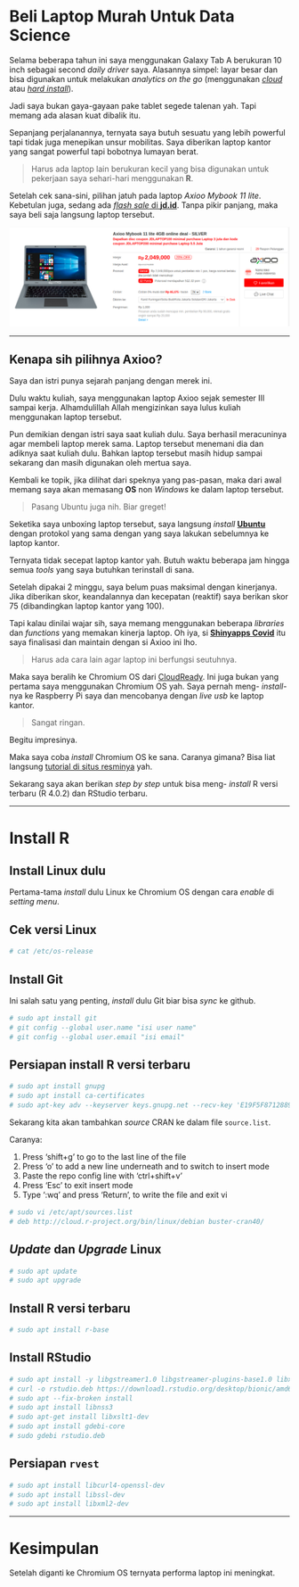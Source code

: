 Beli Laptop Murah Untuk Data Science
================

Selama beberapa tahun ini saya menggunakan Galaxy Tab A berukuran 10
inch sebagai second *daily driver* saya. Alasannya simpel: layar besar
dan bisa digunakan untuk melakukan *analytics on the go* (menggunakan
[*cloud*](https://ikanx101.github.io/blog/r-cloud/) atau [*hard
install*](https://passingthroughresearcher.wordpress.com/2019/06/12/analytics-on-the-go-cara-install-r-ke-gadget-android/)).

Jadi saya bukan gaya-gayaan pake tablet segede talenan yah. Tapi memang
ada alasan kuat dibalik itu.

Sepanjang perjalanannya, ternyata saya butuh sesuatu yang lebih powerful
tapi tidak juga menepikan unsur mobilitas. Saya diberikan laptop kantor
yang sangat powerful tapi bobotnya lumayan berat.

> Harus ada laptop lain berukuran kecil yang bisa digunakan untuk
> pekerjaan saya sehari-hari menggunakan **R**.

Setelah cek sana-sini, pilihan jatuh pada laptop *Axioo Mybook 11 lite*.
Kebetulan juga, sedang ada [*flash sale* di
**jd.id**](https://www.jd.id/product/axioo-mybook-11-lite-4gb-online-deal-silver_603033132/603034079.html).
Tanpa pikir panjang, maka saya beli saja langsung laptop tersebut.

<img src="axioo.png" width="1192" />

-----

## Kenapa sih pilihnya Axioo?

Saya dan istri punya sejarah panjang dengan merek ini.

Dulu waktu kuliah, saya menggunakan laptop Axioo sejak semester III
sampai kerja. Alhamdulillah Allah mengizinkan saya lulus kuliah
menggunakan laptop tersebut.

Pun demikian dengan istri saya saat kuliah dulu. Saya berhasil
meracuninya agar membeli laptop merek sama. Laptop tersebut menemani dia
dan adiknya saat kuliah dulu. Bahkan laptop tersebut masih hidup sampai
sekarang dan masih digunakan oleh mertua saya.

Kembali ke topik, jika dilihat dari speknya yang pas-pasan, maka dari
awal memang saya akan memasang **OS** non *Windows* ke dalam laptop
tersebut.

> Pasang Ubuntu juga nih. Biar greget\!

Seketika saya unboxing laptop tersebut, saya langsung *install*
[**Ubuntu**](https://ikanx101.github.io/blog/review-ubuntu/) dengan
protokol yang sama dengan yang saya lakukan sebelumnya ke laptop kantor.

Ternyata tidak secepat laptop kantor yah. Butuh waktu beberapa jam
hingga semua *tools* yang saya butuhkan terinstall di sana.

Setelah dipakai 2 minggu, saya belum puas maksimal dengan kinerjanya.
Jika diberikan skor, keandalannya dan kecepatan (reaktif) saya berikan
skor 75 (dibandingkan laptop kantor yang 100).

Tapi kalau dinilai wajar sih, saya memang menggunakan beberapa
*libraries* dan *functions* yang memakan kinerja laptop. Oh iya, si
[**Shinyapps Covid**](https://ikanx101.github.io/blog/covid-bersinar/)
itu saya finalisasi dan maintain dengan si Axioo ini lho.

> Harus ada cara lain agar laptop ini berfungsi seutuhnya.

Maka saya beralih ke Chromium OS dari
[CloudReady](https://www.neverware.com/). Ini juga bukan yang pertama
saya menggunakan Chromium OS yah. Saya pernah meng- *install*-nya ke
Raspberry Pi saya dan mencobanya dengan *live usb* ke laptop kantor.

> Sangat ringan.

Begitu impresinya.

Maka saya coba *install* Chromium OS ke sana. Caranya gimana? Bisa liat
langsung [tutorial di situs
resminya](https://www.neverware.com/freedownload#home-edition-install)
yah.

Sekarang saya akan berikan *step by step* untuk bisa meng- *install* R
versi terbaru (R 4.0.2) dan RStudio terbaru.

-----

# Install R

## Install Linux dulu

Pertama-tama *install* dulu Linux ke Chromium OS dengan cara *enable* di
*setting menu*.

## Cek versi Linux

``` r
# cat /etc/os-release
```

## Install Git

Ini salah satu yang penting, *install* dulu Git biar bisa *sync* ke
github.

``` r
# sudo apt install git
# git config --global user.name "isi user name"
# git config --global user.email "isi email"
```

## Persiapan install R versi terbaru

``` r
# sudo apt install gnupg
# sudo apt install ca-certificates
# sudo apt-key adv --keyserver keys.gnupg.net --recv-key 'E19F5F87128899B192B1A2C2AD5F960A256A04AF'
```

Sekarang kita akan tambahkan *source* CRAN ke dalam file `source.list`.

Caranya:

1.  Press ‘shift+g’ to go to the last line of the file
2.  Press ‘o’ to add a new line underneath and to switch to insert mode
3.  Paste the repo config line with ‘ctrl+shift+v’
4.  Press ‘Esc’ to exit insert mode
5.  Type ‘:wq’ and press ‘Return’, to write the file and exit vi

<!-- end list -->

``` r
# sudo vi /etc/apt/sources.list
# deb http://cloud.r-project.org/bin/linux/debian buster-cran40/
```

## *Update* dan *Upgrade* Linux

``` r
# sudo apt update
# sudo apt upgrade
```

## Install R versi terbaru

``` r
# sudo apt install r-base
```

## Install RStudio

``` r
# sudo apt install -y libgstreamer1.0 libgstreamer-plugins-base1.0 libxslt-dev
# curl -o rstudio.deb https://download1.rstudio.org/desktop/bionic/amd64/rstudio-1.3.959-amd64.deb
# sudo apt --fix-broken install
# sudo apt install libnss3
# sudo apt-get install libxslt1-dev
# sudo apt install gdebi-core
# sudo gdebi rstudio.deb
```

## Persiapan `rvest`

``` r
# sudo apt install libcurl4-openssl-dev
# sudo apt install libssl-dev
# sudo apt install libxml2-dev
```

-----

# Kesimpulan

Setelah diganti ke Chromium OS ternyata performa laptop ini meningkat.
